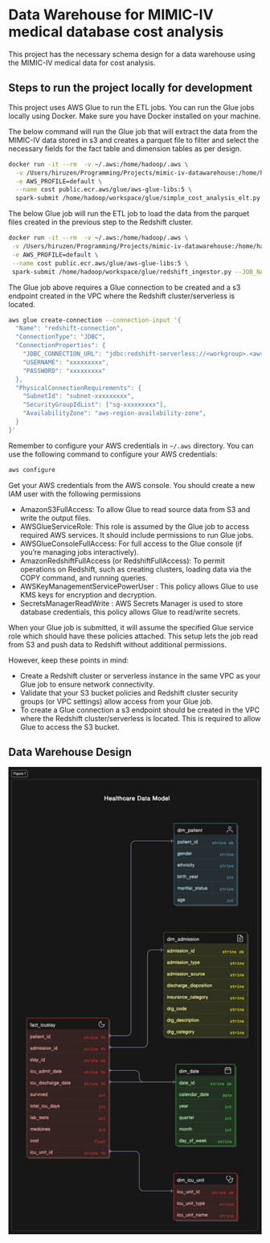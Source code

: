 # Data Warehouse for MIMIC-IV medical database cost analysis
This project has the necessary schema design for a data warehouse using the MIMIC-IV medical data for cost analysis.

## Steps to run the project locally for development
This project uses AWS Glue to run the ETL jobs. You can run the Glue jobs locally using Docker. Make sure you have Docker 
installed on your machine.

The below command will run the Glue job that will extract the data from the MIMIC-IV data stored in s3 
and creates a parquet file to filter and select the necessary fields for the fact table and dimension tables as per design.
```bash
docker run -it --rm  -v ~/.aws:/home/hadoop/.aws \
  -v /Users/hiruzen/Programming/Projects/mimic-iv-datawarehouse:/home/hadoop/workspace/ \
  -e AWS_PROFILE=default \
  --name cost public.ecr.aws/glue/aws-glue-libs:5 \
  spark-submit /home/hadoop/workspace/glue/simple_cost_analysis_elt.py --JOB_NAME MIMIC_COST_ANALYSYS
```

The below Glue job will run the ETL job to load the data from the parquet files created in the previous step to the Redshift cluster.

```bash
docker run -it --rm  -v ~/.aws:/home/hadoop/.aws \
 -v /Users/hiruzen/Programming/Projects/mimic-iv-datawarehouse:/home/hadoop/workspace/ \
 -e AWS_PROFILE=default \
 --name cost public.ecr.aws/glue/aws-glue-libs:5 \
 spark-submit /home/hadoop/workspace/glue/redshift_ingestor.py --JOB_NAME MIMIC_INGESTION
```
The Glue job above requires a Glue connection to be created and a s3 endpoint created in the VPC where the Redshift cluster/serverless is located.
```bash
aws glue create-connection --connection-input '{
  "Name": "redshift-connection",
  "ConnectionType": "JDBC",
  "ConnectionProperties": {
    "JDBC_CONNECTION_URL": "jdbc:redshift-serverless://<workgroup>.<aws-account-number>.<aws-region>.redshift-serverless.amazonaws.com:5439/dev",
    "USERNAME": "xxxxxxxxx",
    "PASSWORD": "xxxxxxxxx"
  },
  "PhysicalConnectionRequirements": {
    "SubnetId": "subnet-xxxxxxxxx",
    "SecurityGroupIdList": ["sg-xxxxxxxxx"],
    "AvailabilityZone": "aws-region-availability-zone",
  }
}'
```
Remember to configure your AWS credentials in `~/.aws` directory. You can use the following command to configure your AWS credentials:
```bash
aws configure
```
Get your AWS credentials from the AWS console. You should create a new IAM user with the following permissions
- AmazonS3FullAccess: To allow Glue to read source data from S3 and write the output files.
- AWSGlueServiceRole: This role is assumed by the Glue job to access required AWS services. It should include permissions to run Glue jobs.
- AWSGlueConsoleFullAccess: For full access to the Glue console (if you’re managing jobs interactively).
- AmazonRedshiftFullAccess (or RedshiftFullAccess): To permit operations on Redshift, such as creating clusters, loading data via the COPY command, and running queries.
- AWSKeyManagementServicePowerUser : This policy allows Glue to use KMS keys for encryption and decryption.
- SecretsManagerReadWrite : AWS Secrets Manager is used to store database credentials, this policy allows Glue to read/write secrets.

When your Glue job is submitted, it will assume the specified Glue service role which should have these policies attached. This setup lets the job read from S3 and push data to Redshift without additional permissions.

However, keep these points in mind:
- Create a Redshift cluster or serverless instance in the same VPC as your Glue job to ensure network connectivity.
- Validate that your S3 bucket policies and Redshift cluster security groups (or VPC settings) allow access from your Glue job.
- To create a Glue connection a s3 endpoint should be created in the VPC where the Redshift cluster/serverless is located. This is required to allow Glue to access the S3 bucket.


## Data Warehouse Design
<img src="docs/files/ER-diagram.png" alt="ER Diagram"></img>